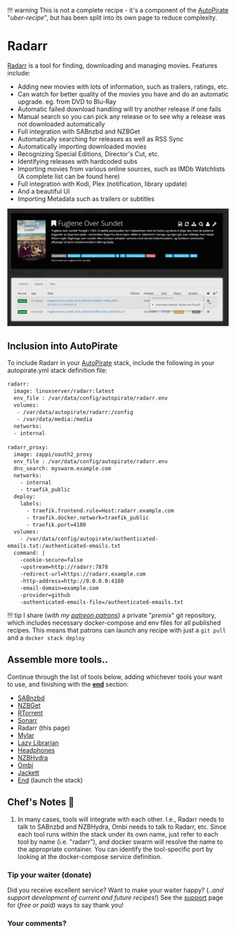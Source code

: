 !!! warning
    This is not a complete recipe - it's a component of the [AutoPirate](/recipies/autopirate/) "_uber-recipe_", but has been split into its own page to reduce complexity.

# Radarr


[Radarr](https://radarr.video/) is a tool for finding, downloading and managing movies. Features include:

* Adding new movies with lots of information, such as trailers, ratings, etc.
* Can watch for better quality of the movies you have and do an automatic upgrade. eg. from DVD to Blu-Ray
* Automatic failed download handling will try another release if one fails
* Manual search so you can pick any release or to see why a release was not downloaded automatically
* Full integration with SABnzbd and NZBGet
* Automatically searching for releases as well as RSS Sync
* Automatically importing downloaded movies
* Recognizing Special Editions, Director's Cut, etc.
* Identifying releases with hardcoded subs
* Importing movies from various online sources, such as IMDb Watchlists (A complete list can be found here)
* Full integration with Kodi, Plex (notification, library update)
* And a beautiful UI
* Importing Metadata such as trailers or subtitles

![Radarr Screenshot](../../images/radarr.png)

## Inclusion into AutoPirate

To include Radarr in your [AutoPirate](/recipies/autopirate/) stack, include the following in your autopirate.yml stack definition file:

```
radarr:
  image: linuxserver/radarr:latest
  env_file : /var/data/config/autopirate/radarr.env
  volumes:
   - /var/data/autopirate/radarr:/config
   - /var/data/media:/media
  networks:
  - internal

radarr_proxy:
  image: zappi/oauth2_proxy
  env_file : /var/data/config/autopirate/radarr.env
  dns_search: myswarm.example.com  
  networks:
    - internal
    - traefik_public
  deploy:
    labels:
      - traefik.frontend.rule=Host:radarr.example.com
      - traefik.docker.network=traefik_public
      - traefik.port=4180
  volumes:
    - /var/data/config/autopirate/authenticated-emails.txt:/authenticated-emails.txt
  command: |
    -cookie-secure=false
    -upstream=http://radarr:7878
    -redirect-url=https://radarr.example.com
    -http-address=http://0.0.0.0:4180
    -email-domain=example.com
    -provider=github
    -authenticated-emails-file=/authenticated-emails.txt
```

!!! tip
    I share (_with my [patreon patrons](https://www.patreon.com/funkypenguin)_) a private "_premix_" git repository, which includes necessary docker-compose and env files for all published recipes. This means that patrons can launch any recipe with just a ```git pull``` and a ```docker stack deploy``` 

## Assemble more tools..

Continue through the list of tools below, adding whichever tools your want to use, and finishing with the **[end](/recipies/autopirate/end/)** section:

* [SABnzbd](/recipies/autopirate/sabnzbd.md)
* [NZBGet](/recipies/autopirate/nzbget.md)
* [RTorrent](/recipies/autopirate/rtorrent/)
* [Sonarr](/recipies/autopirate/sonarr/)
* Radarr (this page)
* [Mylar](/recipies/autopirate/mylar/)
* [Lazy Librarian](/recipies/autopirate/lazylibrarian/)
* [Headphones](/recipies/autopirate/headphones/)
* [NZBHydra](/recipies/autopirate/nzbhydra/)
* [Ombi](/recipies/autopirate/ombi/)
* [Jackett](/recipies/autopirate/jackett/)
* [End](/recipies/autopirate/end/) (launch the stack)


## Chef's Notes 📓

1. In many cases, tools will integrate with each other. I.e., Radarr needs to talk to SABnzbd and NZBHydra, Ombi needs to talk to Radarr, etc. Since each tool runs within the stack under its own name, just refer to each tool by name (i.e. "radarr"), and docker swarm will resolve the name to the appropriate container. You can identify the tool-specific port by looking at the docker-compose service definition.

### Tip your waiter (donate) 

Did you receive excellent service? Want to make your waiter happy? (_..and support development of current and future recipes!_) See the [support](/support/) page for (_free or paid)_ ways to say thank you! 

### Your comments? 

